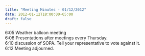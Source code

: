 ```yaml
---
title: "Meeting Minutes - 01/12/2012"
date: 2012-01-12T18:00:00-05:00
draft: false
---
```


6:05 Weather balloon meeting<br />
6:08 Presentations after meetings every Thursday.<br />
6:10 discussion of SOPA. Tell your representative to vote against it.<br />
6:12 Meeting adjourned.